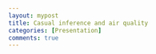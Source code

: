 ```yaml
---
layout: mypost
title: Casual inference and air quality
categories: [Presentation]
comments: true
---
```


<div id="adobe-dc-view" style="height: 520px; "></div>
<script src="https://documentcloud.adobe.com/view-sdk/main.js"></script>
<script type="text/javascript">
	document.addEventListener("adobe_dc_view_sdk.ready", function(){
		var adobeDCView = new AdobeDC.View({clientId: "a54b021b77f94e2fb4bc0ce20f4403b4", divId: "adobe-dc-view"});
		adobeDCView.previewFile({
			content:{location: {url: "Casual_inference_and_AQ.pdf"}},
			metaData:{fileName: "Casual_inference_and_AQ.pdf"}
		}, {embedMode: "SIZED_CONTAINER"});
	});
</script>
